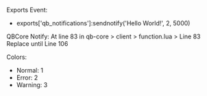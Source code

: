 Exports Event:
  - exports['qb_notifications']:sendnotify('Hello World!', 2, 5000)

QBCore Notify: At line 83 in qb-core > client > function.lua > Line 83 Replace until Line 106

Colors:
  - Normal: 1
  - Error: 2
  - Warning: 3
    
